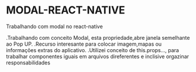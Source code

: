 # MODAL-REACT-NATIVE
Trabalhando com modal no react-native

.Trabalhando com conceito Modal, esta propriedade,abre janela semelhante ao  Pop UP.
.Recurso interesante para colocar imagem,mapas ou informações extras do aplicativo.
.Utilizei conceito de this.props..., para trabalhar componentes iguais  em arquivos direferentes  e  inclisive orgazinar responsabilidades
